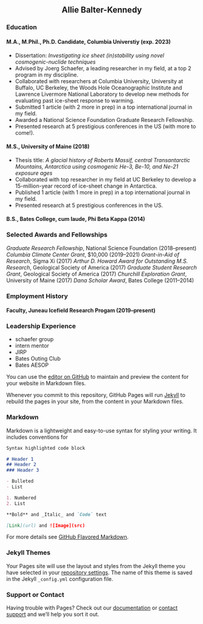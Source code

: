 ## <div align="center">Allie Balter-Kennedy</div>

### Education

#### M.A., M.Phil., Ph.D. Candidate, Columbia Universtiy (exp. 2023)
  * Dissertation: *Investigating ice sheet (in)stability using novel cosmogenic-nuclide techniques*
  * Advised by Joerg Schaefer, a leading researcher in my field, at a top 2 program in my discipline. 
  * Collaborated with researchers at Columbia University, University at Buffalo, UC Berkeley, the Woods Hole Oceanographic Institute and Lawrence Livermore National Laboratory to develop new methods for evaluating past ice-sheet response to warming. 
  * Submitted 1 article (with 2 more in prep) in a top international journal in my field. 
  * Awarded a National Science Foundation Graduate Research Fellowship.
  * Presented research at 5 prestigious conferences in the US (with more to come!). 

#### M.S., University of Maine (2018)
 * Thesis title: *A glacial history of Roberts Massif, central Transantarctic Mountains, Antarctica using cosmogenic He-3, Be-10, and Ne-21 exposure ages*
 * Collaborated with top researcher in my field at UC Berkeley to develop a 15-million-year record of ice-sheet change in Antarctica.
 * Published 1 article (with 1 more in prep) in a top international journal in my field.
 * Presented research at 5 prestigious conferences in the US.

#### B.S., Bates College, cum laude, Phi Beta Kappa (2014)</div>

### Selected Awards and Fellowships 

*Graduate Research Fellowship*, National Science Foundation (2018–present)
*Columbia Climate Center Grant*, $10,000 (2019–2021)
*Grant-in-Aid of Research*, Sigma Xi (2017)
*Arthur D. Howard Award for Outstanding M.S. Research*, Geological Society of America (2017)
*Graduate Student Research Grant*, Geological Society of America (2017)
*Churchill Exploration Grant*, University of Maine (2017)
*Dana Scholar Award*, Bates College (2011–2014)

### Employment History

#### Faculty, Juneau Icefield Research Progam (2019–present)


### Leadership Experience

- schaefer group
- intern mentor
- JIRP
- Bates Outing Club
- Bates AESOP




You can use the [editor on GitHub](https://github.com/alliebalter-kennedy/cv/edit/gh-pages/index.md) to maintain and preview the content for your website in Markdown files.

Whenever you commit to this repository, GitHub Pages will run [Jekyll](https://jekyllrb.com/) to rebuild the pages in your site, from the content in your Markdown files.

### Markdown

Markdown is a lightweight and easy-to-use syntax for styling your writing. It includes conventions for

```markdown
Syntax highlighted code block

# Header 1
## Header 2
### Header 3

- Bulleted
- List

1. Numbered
2. List

**Bold** and _Italic_ and `Code` text

[Link](url) and ![Image](src)
```

For more details see [GitHub Flavored Markdown](https://guides.github.com/features/mastering-markdown/).

### Jekyll Themes

Your Pages site will use the layout and styles from the Jekyll theme you have selected in your [repository settings](https://github.com/alliebalter-kennedy/cv/settings/pages). The name of this theme is saved in the Jekyll `_config.yml` configuration file.

### Support or Contact

Having trouble with Pages? Check out our [documentation](https://docs.github.com/categories/github-pages-basics/) or [contact support](https://support.github.com/contact) and we’ll help you sort it out.
